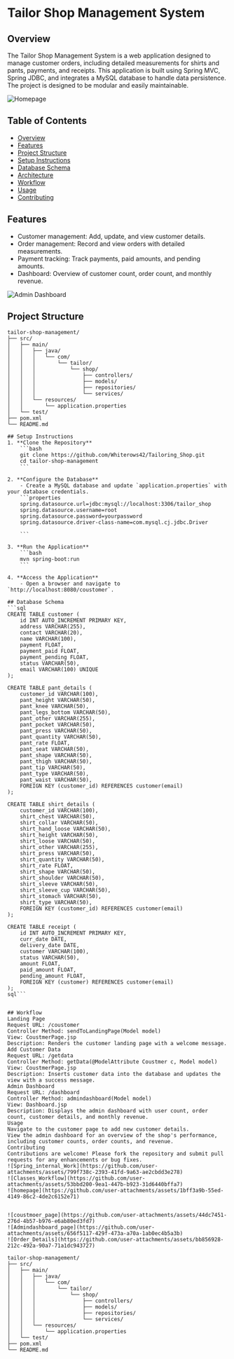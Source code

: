 # Tailor Shop Management System

## Overview
The Tailor Shop Management System is a web application designed to manage customer orders, including detailed measurements for shirts and pants, payments, and receipts. This application is built using Spring MVC, Spring JDBC, and integrates a MySQL database to handle data persistence. The project is designed to be modular and easily maintainable.

![Homepage](https://github.com/user-attachments/assets/1bff3a9b-55ed-4149-86c2-4de2c6152e71)

## Table of Contents
- [Overview](#overview)
- [Features](#features)
- [Project Structure](#project-structure)
- [Setup Instructions](#setup-instructions)
- [Database Schema](#database-schema)
- [Architecture](#architecture)
- [Workflow](#workflow)
- [Usage](#usage)
- [Contributing](#contributing)

## Features
- Customer management: Add, update, and view customer details.
- Order management: Record and view orders with detailed measurements.
- Payment tracking: Track payments, paid amounts, and pending amounts.
- Dashboard: Overview of customer count, order count, and monthly revenue.

![Admin Dashboard](https://github.com/user-attachments/assets/656f5117-429f-473a-a70a-1ab0ec4b5a3b)

## Project Structure
```plaintext
tailor-shop-management/
├── src/
│   ├── main/
│   │   ├── java/
│   │   │   └── com/
│   │   │       └── tailor/
│   │   │           └── shop/
│   │   │               ├── controllers/
│   │   │               ├── models/
│   │   │               ├── repositories/
│   │   │               └── services/
│   │   └── resources/
│   │       └── application.properties
│   └── test/
├── pom.xml
└── README.md

## Setup Instructions
1. **Clone the Repository**
    ```bash
    git clone https://github.com/Whiterows42/Tailoring_Shop.git
    cd tailor-shop-management
    ```

2. **Configure the Database**
    - Create a MySQL database and update `application.properties` with your database credentials.
    ```properties
    spring.datasource.url=jdbc:mysql://localhost:3306/tailor_shop
    spring.datasource.username=root
    spring.datasource.password=yourpassword
    spring.datasource.driver-class-name=com.mysql.cj.jdbc.Driver
    
    ```

3. **Run the Application**
    ```bash
    mvn spring-boot:run
    ```

4. **Access the Application**
    - Open a browser and navigate to `http://localhost:8080/coustomer`.

## Database Schema
```sql
CREATE TABLE customer (
    id INT AUTO_INCREMENT PRIMARY KEY,
    address VARCHAR(255),
    contact VARCHAR(20),
    name VARCHAR(100),
    payment FLOAT,
    payment_paid FLOAT,
    payment_pending FLOAT,
    status VARCHAR(50),
    email VARCHAR(100) UNIQUE
);

CREATE TABLE pant_details (
    customer_id VARCHAR(100),
    pant_height VARCHAR(50),
    pant_knee VARCHAR(50),
    pant_legs_bottom VARCHAR(50),
    pant_other VARCHAR(255),
    pant_pocket VARCHAR(50),
    pant_press VARCHAR(50),
    pant_quantity VARCHAR(50),
    pant_rate FLOAT,
    pant_seat VARCHAR(50),
    pant_shape VARCHAR(50),
    pant_thigh VARCHAR(50),
    pant_tip VARCHAR(50),
    pant_type VARCHAR(50),
    pant_waist VARCHAR(50),
    FOREIGN KEY (customer_id) REFERENCES customer(email)
);

CREATE TABLE shirt_details (
    customer_id VARCHAR(100),
    shirt_chest VARCHAR(50),
    shirt_collar VARCHAR(50),
    shirt_hand_loose VARCHAR(50),
    shirt_height VARCHAR(50),
    shirt_loose VARCHAR(50),
    shirt_other VARCHAR(255),
    shirt_press VARCHAR(50),
    shirt_quantity VARCHAR(50),
    shirt_rate FLOAT,
    shirt_shape VARCHAR(50),
    shirt_shoulder VARCHAR(50),
    shirt_sleeve VARCHAR(50),
    shirt_sleeve_cup VARCHAR(50),
    shirt_stomach VARCHAR(50),
    shirt_type VARCHAR(50),
    FOREIGN KEY (customer_id) REFERENCES customer(email)
);

CREATE TABLE receipt (
    id INT AUTO_INCREMENT PRIMARY KEY,
    curr_date DATE,
    delivery_date DATE,
    customer VARCHAR(100),
    status VARCHAR(50),
    amount FLOAT,
    paid_amount FLOAT,
    pending_amount FLOAT,
    FOREIGN KEY (customer) REFERENCES customer(email)
);
sql```


## Workflow
Landing Page
Request URL: /coustomer
Controller Method: sendToLandingPage(Model model)
View: CoustmerPage.jsp
Description: Renders the customer landing page with a welcome message.
Add Customer Data
Request URL: /getdata
Controller Method: getData(@ModelAttribute Coustmer c, Model model)
View: CoustmerPage.jsp
Description: Inserts customer data into the database and updates the view with a success message.
Admin Dashboard
Request URL: /dashboard
Controller Method: admindashboard(Model model)
View: Dashboard.jsp
Description: Displays the admin dashboard with user count, order count, customer details, and monthly revenue.
Usage
Navigate to the customer page to add new customer details.
View the admin dashboard for an overview of the shop's performance, including customer counts, order counts, and revenue.
Contributing
Contributions are welcome! Please fork the repository and submit pull requests for any enhancements or bug fixes.
![Spring_internal_Work](https://github.com/user-attachments/assets/799f738c-2393-41fd-9a63-ae2cbdd3e278)
![Classes_Workflow](https://github.com/user-attachments/assets/53bbd200-9ea1-447b-b923-31d6440bffa7)
![homepage](https://github.com/user-attachments/assets/1bff3a9b-55ed-4149-86c2-4de2c6152e71)


![coustmoer_page](https://github.com/user-attachments/assets/44dc7451-276d-4b57-b976-e6ab80ed3fd7)
![Admindashboard_page](https://github.com/user-attachments/assets/656f5117-429f-473a-a70a-1ab0ec4b5a3b)
![Order_Details](https://github.com/user-attachments/assets/bb856928-212c-492a-90a7-71a1dc943727)

tailor-shop-management/
├── src/
│   ├── main/
│   │   ├── java/
│   │   │   └── com/
│   │   │       └── tailor/
│   │   │           └── shop/
│   │   │               ├── controllers/
│   │   │               ├── models/
│   │   │               ├── repositories/
│   │   │               └── services/
│   │   └── resources/
│   │       └── application.properties
│   └── test/
├── pom.xml
└── README.md
